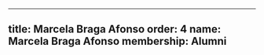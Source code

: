 ---
  title: Marcela Braga Afonso
  order: 4
  name: Marcela Braga Afonso
  membership: Alumni
  ---
  